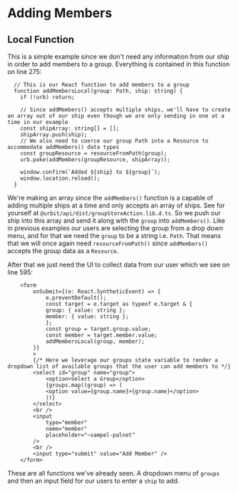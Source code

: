 # Adding Members

## Local Function

This is a simple example since we don't need any information from our ship in order to add members to a group. Everything is contained in this function on line 275:

```
  // This is our React function to add members to a group
  function addMembersLocal(group: Path, ship: string) {
    if (!urb) return;

    // Since addMembers() accepts multiple ships, we'll have to create an array out of our ship even though we are only sending in one at a time in our example
    const shipArray: string[] = [];
    shipArray.push(ship);
    // We also need to coerce our group Path into a Resource to accommodate addMembers() data types
    const groupResource = resourceFromPath(group);
    urb.poke(addMembers(groupResource, shipArray));

    window.confirm(`Added ${ship} to ${group}`);
    window.location.reload();
  }
```

We're making an array since the `addMembers()` function is a capable of adding multiple ships at a time and only accepts an array of ships. See for yourself at `@urbit/api/dist/groupStoreAction.lib.d.ts`. So we push our ship into this array and send it along with the `group` into `addMembers()`. Like in previous examples our users are selecting the group from a drop down menu, and for that we need the `group` to be a string i.e. `Path`. That means that we will once again need `resourceFromPath()` since `addMembers()` accepts the group data as a `Resource`.

After that we just need the UI to collect data from our user which we see on line 595:

```
    <form
        onSubmit={(e: React.SyntheticEvent) => {
            e.preventDefault();
            const target = e.target as typeof e.target & {
            group: { value: string };
            member: { value: string };
            };
            const group = target.group.value;
            const member = target.member.value;
            addMembersLocal(group, member);
        }}
        >
        {/* Here we leverage our groups state variable to render a dropdown list of available groups that the user can add members to */}
        <select id="group" name="group">
            <option>Select a Group</option>
            {groups.map((group) => (
            <option value={group.name}>{group.name}</option>
            ))}
        </select>
        <br />
        <input
            type="member"
            name="member"
            placeholder="~sampel-palnet"
        />
        <br />
        <input type="submit" value="Add Member" />
    </form>
```

These are all functions we've already seen. A dropdown menu of `groups` and then an input field for our users to enter a `ship` to add.
